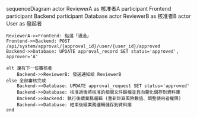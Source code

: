 sequenceDiagram
    actor ReviewerA as 核准者A
    participant Frontend
    participant Backend
    participant Database
    actor ReviewerB as 核准者B
    actor User as 發起者

    ReviewerA->>Frontend: 點選「通過」
    Frontend->>Backend: POST /api/system/approval/{approval_id}/user/{user_id}/approved
    Backend->>Database: UPDATE approval_record SET status='approved', approver='A'

    alt 還有下一位審核者
        Backend->>ReviewerB: 發送通知給 ReviewerB
    else 全部審核完成
        Backend->>Database: UPDATE approval_request SET status='approved'
        Backend->>Database: 核准過後將核准的相關文件歸檔並且向量化儲存到資料庫
        Backend->>Backend: 執行後續業務邏輯 (重新計算風險數值、調整使用者權限)
        Backend->>Database: 結束後續業務邏輯儲存到資料庫
    end
